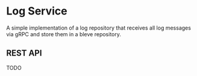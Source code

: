 # Log Service

A simple implementation of a log repository that receives all log messages via gRPC and store them in a bleve repository.

## REST API

TODO